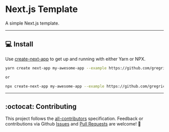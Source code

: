 # Next.js Template

A simple Next.js template.

---

## 💻 Install

Use [create-next-app](https://www.npmjs.com/package/create-next-app) to get up and running with either Yarn or NPX.

```bash
yarn create next-app my-awesome-app --example https://github.com/gregrickaby/nextjs-template

or

npx create-next-app my-awesome-app --example https://github.com/gregrickaby/nextjs-template
```

---

## :octocat: Contributing

This project follows the [all-contributors](https://github.com/all-contributors/all-contributors) specification. Feedback or contributions via Github [Issues](https://github.com/gregrickaby/nextjs-template/issues) and [Pull Requests](https://github.com/gregrickaby/nextjs-template/pulls) are welcome! 🍻
